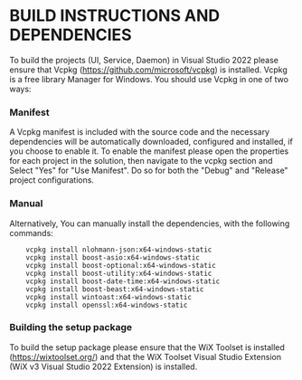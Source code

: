 # BUILD INSTRUCTIONS AND DEPENDENCIES
To build the projects (UI, Service, Daemon) in Visual Studio 2022 please ensure that Vcpkg (https://github.com/microsoft/vcpkg) is installed. Vcpkg is a free library Manager for Windows. You should use Vcpkg in one of two ways:

### Manifest
A Vcpkg manifest is included with the source code and the necessary dependencies will be automatically downloaded, configured and installed, if you choose to enable it. To enable the manifest please open the properties for each project in the solution, then 
navigate to the vcpkg section and Select "Yes" for "Use Manifest". Do so for both the "Debug" and "Release" project configurations.

### Manual
Alternatively, You can manually install the dependencies, with the following commands:

		vcpkg install nlohmann-json:x64-windows-static
		vcpkg install boost-asio:x64-windows-static
		vcpkg install boost-optional:x64-windows-static
		vcpkg install boost-utility:x64-windows-static
		vcpkg install boost-date-time:x64-windows-static
		vcpkg install boost-beast:x64-windows-static
		vcpkg install wintoast:x64-windows-static
		vcpkg install openssl:x64-windows-static

### Building the setup package
To build the setup package please ensure that the WiX Toolset is installed (https://wixtoolset.org/) and that the WiX Toolset Visual Studio Extension (WiX v3 Visual Studio 2022 Extension) is installed.